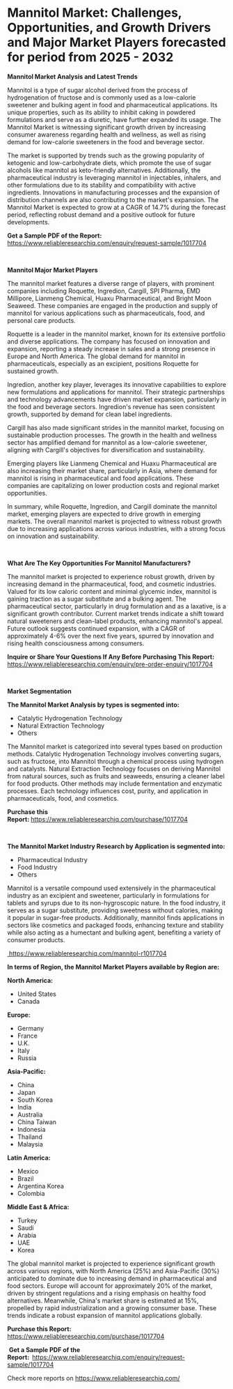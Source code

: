 <p><h1>Mannitol Market: Challenges, Opportunities, and Growth Drivers and Major Market Players forecasted for period from 2025 - 2032</h1></p><p><strong>Mannitol Market Analysis and Latest Trends</strong></p>
<p><p>Mannitol is a type of sugar alcohol derived from the process of hydrogenation of fructose and is commonly used as a low-calorie sweetener and bulking agent in food and pharmaceutical applications. Its unique properties, such as its ability to inhibit caking in powdered formulations and serve as a diuretic, have further expanded its usage. The Mannitol Market is witnessing significant growth driven by increasing consumer awareness regarding health and wellness, as well as rising demand for low-calorie sweeteners in the food and beverage sector.</p><p>The market is supported by trends such as the growing popularity of ketogenic and low-carbohydrate diets, which promote the use of sugar alcohols like mannitol as keto-friendly alternatives. Additionally, the pharmaceutical industry is leveraging mannitol in injectables, inhalers, and other formulations due to its stability and compatibility with active ingredients. Innovations in manufacturing processes and the expansion of distribution channels are also contributing to the market's expansion. The Mannitol Market is expected to grow at a CAGR of 14.7% during the forecast period, reflecting robust demand and a positive outlook for future developments.</p></p>
<p><strong>Get a Sample PDF of the Report:&nbsp;</strong> <a href="https://www.reliableresearchiq.com/enquiry/request-sample/1017704?utm_campaign=3074&utm_medium=2&utm_source=Github&utm_content=ia&utm_term=02042025&utm_id=mannitol">https://www.reliableresearchiq.com/enquiry/request-sample/1017704</a></p>
<p>&nbsp;</p>
<p><strong>Mannitol Major Market Players</strong></p>
<p><p>The mannitol market features a diverse range of players, with prominent companies including Roquette, Ingredion, Cargill, SPI Pharma, EMD Millipore, Lianmeng Chemical, Huaxu Pharmaceutical, and Bright Moon Seaweed. These companies are engaged in the production and supply of mannitol for various applications such as pharmaceuticals, food, and personal care products.</p><p>Roquette is a leader in the mannitol market, known for its extensive portfolio and diverse applications. The company has focused on innovation and expansion, reporting a steady increase in sales and a strong presence in Europe and North America. The global demand for mannitol in pharmaceuticals, especially as an excipient, positions Roquette for sustained growth.</p><p>Ingredion, another key player, leverages its innovative capabilities to explore new formulations and applications for mannitol. Their strategic partnerships and technology advancements have driven market expansion, particularly in the food and beverage sectors. Ingredion's revenue has seen consistent growth, supported by demand for clean label ingredients.</p><p>Cargill has also made significant strides in the mannitol market, focusing on sustainable production processes. The growth in the health and wellness sector has amplified demand for mannitol as a low-calorie sweetener, aligning with Cargill's objectives for diversification and sustainability.</p><p>Emerging players like Lianmeng Chemical and Huaxu Pharmaceutical are also increasing their market share, particularly in Asia, where demand for mannitol is rising in pharmaceutical and food applications. These companies are capitalizing on lower production costs and regional market opportunities.</p><p>In summary, while Roquette, Ingredion, and Cargill dominate the mannitol market, emerging players are expected to drive growth in emerging markets. The overall mannitol market is projected to witness robust growth due to increasing applications across various industries, with a strong focus on innovation and sustainability.</p></p>
<p>&nbsp;</p>
<p><strong>What Are The Key Opportunities For Mannitol Manufacturers?</strong></p>
<p><p>The mannitol market is projected to experience robust growth, driven by increasing demand in the pharmaceutical, food, and cosmetic industries. Valued for its low caloric content and minimal glycemic index, mannitol is gaining traction as a sugar substitute and a bulking agent. The pharmaceutical sector, particularly in drug formulation and as a laxative, is a significant growth contributor. Current market trends indicate a shift toward natural sweeteners and clean-label products, enhancing mannitol's appeal. Future outlook suggests continued expansion, with a CAGR of approximately 4-6% over the next five years, spurred by innovation and rising health consciousness among consumers.</p></p>
<p><strong>Inquire or Share Your Questions If Any Before Purchasing This Report:</strong> <a href="https://www.reliableresearchiq.com/enquiry/pre-order-enquiry/1017704?utm_campaign=3074&utm_medium=2&utm_source=Github&utm_content=ia&utm_term=02042025&utm_id=mannitol">https://www.reliableresearchiq.com/enquiry/pre-order-enquiry/1017704</a></p>
<p>&nbsp;</p>
<p><strong>Market Segmentation</strong></p>
<p><strong>The Mannitol Market Analysis by types is segmented into:</strong></p>
<p><ul><li>Catalytic Hydrogenation Technology</li><li>Natural Extraction Technology</li><li>Others</li></ul></p>
<p><p>The Mannitol market is categorized into several types based on production methods. Catalytic Hydrogenation Technology involves converting sugars, such as fructose, into Mannitol through a chemical process using hydrogen and catalysts. Natural Extraction Technology focuses on deriving Mannitol from natural sources, such as fruits and seaweeds, ensuring a cleaner label for food products. Other methods may include fermentation and enzymatic processes. Each technology influences cost, purity, and application in pharmaceuticals, food, and cosmetics.</p></p>
<p><strong>Purchase this Report:&nbsp;</strong><a href="https://www.reliableresearchiq.com/purchase/1017704?utm_campaign=3074&utm_medium=2&utm_source=Github&utm_content=ia&utm_term=02042025&utm_id=mannitol">https://www.reliableresearchiq.com/purchase/1017704</a></p>
<p>&nbsp;</p>
<p><strong>The Mannitol Market Industry Research by Application is segmented into:</strong></p>
<p><ul><li>Pharmaceutical Industry</li><li>Food Industry</li><li>Others</li></ul></p>
<p><p>Mannitol is a versatile compound used extensively in the pharmaceutical industry as an excipient and sweetener, particularly in formulations for tablets and syrups due to its non-hygroscopic nature. In the food industry, it serves as a sugar substitute, providing sweetness without calories, making it popular in sugar-free products. Additionally, mannitol finds applications in sectors like cosmetics and packaged foods, enhancing texture and stability while also acting as a humectant and bulking agent, benefiting a variety of consumer products.</p></p>
<p><a href="https://www.reliableresearchiq.com/mannitol-r1017704?utm_campaign=3074&utm_medium=2&utm_source=Github&utm_content=ia&utm_term=02042025&utm_id=mannitol">&nbsp;https://www.reliableresearchiq.com/mannitol-r1017704</a></p>
<p><strong>In terms of Region, the Mannitol Market Players available by Region are:</strong></p>
<p>
    <p> <strong> North America: </strong>
        <ul>
            <li>United States</li>
            <li>Canada</li>
        </ul>
        </p> 
    <p> <strong> Europe: </strong>
        <ul>
            <li>Germany</li>
            <li>France</li>
            <li>U.K.</li>
            <li>Italy</li>
            <li>Russia</li>
        </ul>
        </p> 
    <p> <strong> Asia-Pacific: </strong>
        <ul>
            <li>China</li>
            <li>Japan</li>
            <li>South Korea</li>
            <li>India</li>
            <li>Australia</li>
            <li>China Taiwan</li>
            <li>Indonesia</li>
            <li>Thailand</li>
            <li>Malaysia</li>
        </ul>
        </p> 
    <p> <strong> Latin America: </strong>
        <ul>
            <li>Mexico</li>
            <li>Brazil</li>
            <li>Argentina Korea</li>
            <li>Colombia</li>
        </ul>
        </p> 
    <p> <strong> Middle East & Africa: </strong>
        <ul>
            <li>Turkey</li>
            <li>Saudi</li>
            <li>Arabia</li>
            <li>UAE</li>
            <li>Korea</li>
        </ul>
    </p>
    </p>
<p><p>The global mannitol market is projected to experience significant growth across various regions, with North America (25%) and Asia-Pacific (30%) anticipated to dominate due to increasing demand in pharmaceutical and food sectors. Europe will account for approximately 20% of the market, driven by stringent regulations and a rising emphasis on healthy food alternatives. Meanwhile, China's market share is estimated at 15%, propelled by rapid industrialization and a growing consumer base. These trends indicate a robust expansion of mannitol applications globally.</p></p>
<p><strong>Purchase this Report: </strong><a href="https://www.reliableresearchiq.com/purchase/1017704?utm_campaign=3074&utm_medium=2&utm_source=Github&utm_content=ia&utm_term=02042025&utm_id=mannitol">https://www.reliableresearchiq.com/purchase/1017704</a></p>
<p>&nbsp;<strong>Get a Sample PDF of the Report:&nbsp;&nbsp;</strong><a href="https://www.reliableresearchiq.com/enquiry/request-sample/1017704?utm_campaign=3074&utm_medium=2&utm_source=Github&utm_content=ia&utm_term=02042025&utm_id=mannitol">https://www.reliableresearchiq.com/enquiry/request-sample/1017704</a></p>
<p><strong></strong></p>
<p>Check more reports on <a href="https://www.reliableresearchiq.com/?utm_campaign=3074&utm_medium=2&utm_source=Github&utm_content=ia&utm_term=02042025&utm_id=mannitol">https://www.reliableresearchiq.com/</a></p>